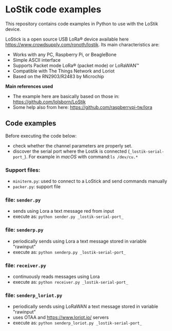 # LoStik code examples
This repository contains code examples in Python to use with the LoStik device.

LoStick is a open source USB LoRa® device available here https://www.crowdsupply.com/ronoth/lostik. Its main characteristics are:
* Works with any PC, Raspberry Pi, or BeagleBone
* Simple ASCII interface
* Supports Packet mode LoRa® (packet mode) or LoRaWAN™
* Compatible with The Things Network and Loriot
* Based on the RN2903/R2483 by Microchip

**Main references used**
* The example here are basically based on those in: https://github.com/lolsborn/LoStik
* Some help also from here: https://github.com/raspberrypi-tw/lora

## Code examples

Before executing the code below: 
* check whether the channel parameters are properly set.
* discover the serial port where the Lostik is connected (```_lostik-serial-port_```). For example in _macOS_ with command:```ls /dev/cu.*``` 

### Support files:
* ```miniterm.py```: used to connect to a LoStick and send commands manually
* ```packer.py```: support file

### file: ```sender.py```
- sends using Lora a text message red from input
- execute as: ```python sender.py _lostik-serial-port_```

### file: ```senderp.py```
- periodically sends using Lora a text message stored in variable "rawinput"
- execute as: ```python senderp.py _lostik-serial-port_```

### file: ```receiver.py```
- continuously reads messages using Lora
- execute as: ```python receiver.py _lostik-serial-port_```

### file: ```senderp_loriot.py```
- periodically sends using LoRaWAN  a text message stored in variable "rawinput"
- uses OTAA and https://www.loriot.io/ servers
- execute as: ```python senderp_loriot.py _lostik-serial-port_```
